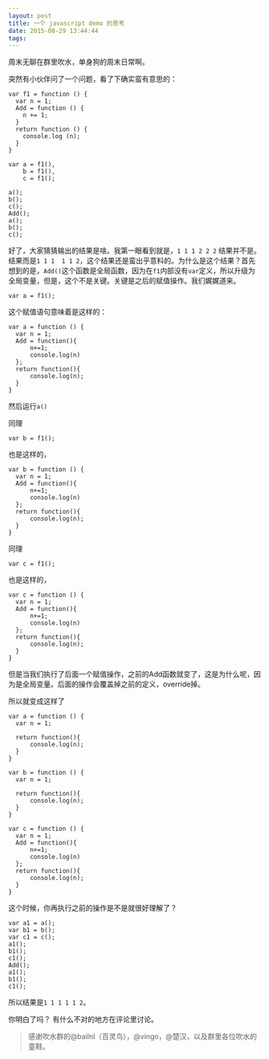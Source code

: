 ```yaml
---
layout: post
title: 一个 javascript demo 的思考
date: 2015-08-29 13:44:44
tags:
---
```

周末无聊在群里吹水，单身狗的周末日常啊。<!--more-->

突然有小伙伴问了一个问题，看了下确实蛮有意思的：

    var f1 = function () {
      var n = 1;
      Add = function () {
        n += 1;
      }
      return function () {
        console.log (n);
      }
    }

    var a = f1(),
        b = f1(),
        c = f1();

    a();
    b();
    c();
    Add();
    a();
    b();
    c();

好了，大家猜猜输出的结果是啥。我第一眼看到就是，`1 1 1 2 2 2` 结果并不是。结果而是`1 1 1  1 1 2`，这个结果还是蛮出乎意料的。为什么是这个结果？首先想到的是，`Add()`这个函数是全局函数，因为在`f1`内部没有`var`定义，所以升级为全局变量，但是，这个不是关键。关键是之后的赋值操作。我们娓娓道来。

    var a = f1();

这个赋值语句意味着是这样的：

    var a = function () {
      var n = 1;
      Add = function(){
          n+=1;
          console.log(n)
      };
      return function(){
          console.log(n);
      }
    }

然后运行`a()`

同理

    var b = f1();

也是这样的，

    var b = function () {
      var n = 1;
      Add = function(){
          n+=1;
          console.log(n)
      };
      return function(){
          console.log(n);
      }
    }

同理

    var c = f1();

也是这样的，

    var c = function () {
      var n = 1;
      Add = function(){
          n+=1;
          console.log(n)
      };
      return function(){
          console.log(n);
      }
    }

但是当我们执行了后面一个赋值操作，之前的Add函数就变了，这是为什么呢，因为是全局变量。后面的操作会覆盖掉之前的定义，override掉。

所以就变成这样了

    var a = function () {
      var n = 1;

      return function(){
          console.log(n);
      }
    }

    var b = function () {
      var n = 1;

      return function(){
          console.log(n);
      }
    }

    var c = function () {
      var n = 1;
      Add = function(){
          n+=1;
          console.log(n)
      };
      return function(){
          console.log(n);
      }
    }


这个时候，你再执行之前的操作是不是就很好理解了？

    var a1 = a();
    var b1 = b();
    var c1 = c();
    a1();
    b1();
    c1();
    Add();
    a1();
    b1();
    c1();


所以结果是`1 1 1 1 1 2`。

你明白了吗？
有什么不对的地方在评论里讨论。

>感谢吹水群的@bailnl（百灵鸟），@vingo，@楚汉，以及群里各位吹水的童鞋。
